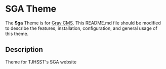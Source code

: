 # SGA Theme

The **Sga** Theme is for [Grav CMS](http://github.com/getgrav/grav). This README.md file should be modified to describe the features, installation, configuration, and general usage of this theme.

## Description

Theme for TJHSST's SGA website
